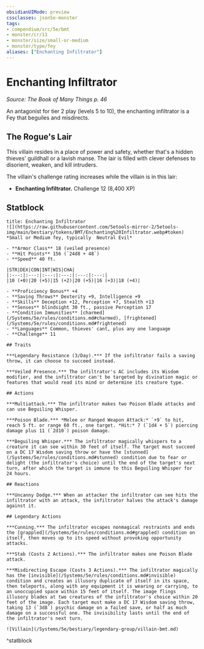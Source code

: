 ```yaml
---
obsidianUIMode: preview
cssclasses: json5e-monster
tags:
- compendium/src/5e/bmt
- monster/cr/11
- monster/size/small-or-medium
- monster/type/fey
aliases: ["Enchanting Infiltrator"]
---
```

# Enchanting Infiltrator
*Source: The Book of Many Things p. 46*  

An antagonist for tier 2 play (levels 5 to 10), the enchanting infiltrator is a Fey that beguiles and misdirects.

## The Rogue's Lair

This villain resides in a place of power and safety, whether that's a hidden thieves' guildhall or a lavish manse. The lair is filled with clever defenses to disorient, weaken, and kill intruders.

The villain's challenge rating increases while the villain is in this lair:

- **Enchanting Infiltrator.** Challenge 12 (8,400 XP)  

## Statblock

```ad-statblock
title: Enchanting Infiltrator
![](https://raw.githubusercontent.com/5etools-mirror-2/5etools-img/main/bestiary/tokens/BMT/Enchanting%20Infiltrator.webp#token)
*Small or Medium fey, typically  Neutral Evil*

- **Armor Class** 18 (veiled presence)
- **Hit Points** 156 (`24d8 + 48`)
- **Speed** 40 ft.

|STR|DEX|CON|INT|WIS|CHA|
|:---:|:---:|:---:|:---:|:---:|:---:|
|10 (+0)|20 (+5)|15 (+2)|20 (+5)|16 (+3)|18 (+4)|

- **Proficiency Bonus** +4
- **Saving Throws** Dexterity +9, Intelligence +9
- **Skills** Deception +12, Perception +7, Stealth +13
- **Senses** blindsight 30 ft., passive Perception 17
- **Condition Immunities** [charmed](/Systems/5e/rules/conditions.md#charmed), [frightened](/Systems/5e/rules/conditions.md#frightened)
- **Languages** Common, thieves' cant, plus any one language
- **Challenge** 11

## Traits

***Legendary Resistance (3/Day).*** If the infiltrator fails a saving throw, it can choose to succeed instead.

***Veiled Presence.*** The infiltrator's AC includes its Wisdom modifier, and the infiltrator can't be targeted by divination magic or features that would read its mind or determine its creature type.

## Actions

***Multiattack.*** The infiltrator makes two Poison Blade attacks and can use Beguiling Whisper.

***Poison Blade.*** *Melee or Ranged Weapon Attack:* `+9` to hit, reach 5 ft. or range 60 ft., one target. *Hit:* 7 (`1d4 + 5`) piercing damage plus 11 (`2d10`) poison damage.

***Beguiling Whisper.*** The infiltrator magically whispers to a creature it can see within 30 feet of itself. The target must succeed on a DC 17 Wisdom saving throw or have the [stunned](/Systems/5e/rules/conditions.md#stunned) condition due to fear or delight (the infiltrator's choice) until the end of the target's next turn, after which the target is immune to this Beguiling Whisper for 24 hours.

## Reactions

***Uncanny Dodge.*** When an attacker the infiltrator can see hits the infiltrator with an attack, the infiltrator halves the attack's damage against it.

## Legendary Actions

***Cunning.*** The infiltrator escapes nonmagical restraints and ends the [grappled](/Systems/5e/rules/conditions.md#grappled) condition on itself, then moves up to its speed without provoking opportunity attacks.

***Stab (Costs 2 Actions).*** The infiltrator makes one Poison Blade attack.

***Misdirecting Escape (Costs 3 Actions).*** The infiltrator magically has the [invisible](/Systems/5e/rules/conditions.md#invisible) condition and creates an illusory duplicate of itself in its space, then teleports, along with any equipment it is wearing or carrying, to an unoccupied space within 15 feet of itself. The image flings illusory blades at two creatures of the infiltrator's choice within 20 feet of the image. Each target must make a DC 17 Wisdom saving throw, taking 13 (`3d8`) psychic damage on a failed save, or half as much damage on a successful one. The invisibility lasts until the end of the infiltrator's next turn.

![Villain](/Systems/5e/bestiary/legendary-group/villain-bmt.md)
```
^statblock
